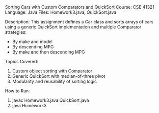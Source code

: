 Sorting Cars with Custom Comparators and QuickSort
Course: CSE 41321
Language: Java
Files: Homework3.java, QuickSort.java

Description:
This assignment defines a Car class and sorts arrays of cars using a generic QuickSort implementation and multiple Comparator strategies:
- By make and model
- By descending MPG
- By make and then descending MPG

Topics Covered:
1. Custom object sorting with Comparator
2. Generic QuickSort with median-of-three pivot
3. Modularity and reusability of sorting logic

How to Run:
1. javac Homework3.java QuickSort.java
2. java Homework3

